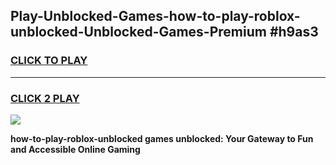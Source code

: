 
## Play-Unblocked-Games-how-to-play-roblox-unblocked-Unblocked-Games-Premium #h9as3
<h3>
<a href="https://premium.freeplayer.one?title=how-to-play-roblox-unblocked&ref=12M">CLICK TO PLAY</a></h3>
<hr>

<h3>
<a href="https://premium.freeplayer.one?title=how-to-play-roblox-unblocked&ref=12M">CLICK 2 PLAY</a>
  
</h3>

<a href="https://premium.freeplayer.one?title=how-to-play-roblox-unblocked&ref=12M"><img src="https://clearcache.store/games.png"></a>


**how-to-play-roblox-unblocked games unblocked: Your Gateway to Fun and Accessible Online Gaming**
